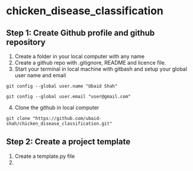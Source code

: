 # chicken_disease_classification


## Step 1: Create Github profile and github repository
1. Create a folder in your local computer with any name
2. Create a github repo with .gitignore, README and licence file.
3. Start your terminal in local machine with gitbash and setup your global user name and email

`git config --global user.name "Ubaid Shah"`

`git config --global user.email "user@gmail.com"`

4. Clone the github in local computer 

`git clone "https://github.com/ubaid-shah/chicken_disease_classification.git"`

## Step 2: Create a project template
1. Create a template.py file
2. 
